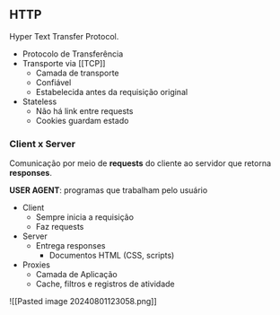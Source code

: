 ## HTTP
Hyper Text Transfer Protocol.

- Protocolo de Transferência
- Transporte via [[TCP]]
	- Camada de transporte
	- Confiável
	- Estabelecida antes da requisição original
- Stateless
	- Não há link entre requests
	- Cookies guardam estado
### Client x Server
Comunicação por meio de **requests** do cliente ao servidor que retorna **responses**.

**USER AGENT**: programas que trabalham pelo usuário

- Client
	- Sempre inicia a requisição
	- Faz requests
- Server
	- Entrega responses
		- Documentos HTML (CSS, scripts)
- Proxies
	- Camada de Aplicação
	- Cache, filtros e registros de atividade


![[Pasted image 20240801123058.png]]


